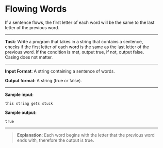 # Flowing Words

If a sentence flows, the first letter of each word will be the same to the last letter of the previous word.  
 
---

**Task**: Write a program that takes in a string that contains a sentence, checks if the first letter of each word is the same as the last letter of the previous word. If the condition is met, output true, if not, output false.  
Casing does not matter. 
 
---

**Input Format**: A string containing a sentence of words. 
 
**Output format**: A string (true or false). 
 
---

**Sample input**: 
```
this string gets stuck
``` 
 
**Sample output**:  
```
true
```

---

>**Explanation**: Each word begins with the letter that the previous word ends with, therefore the output is true.